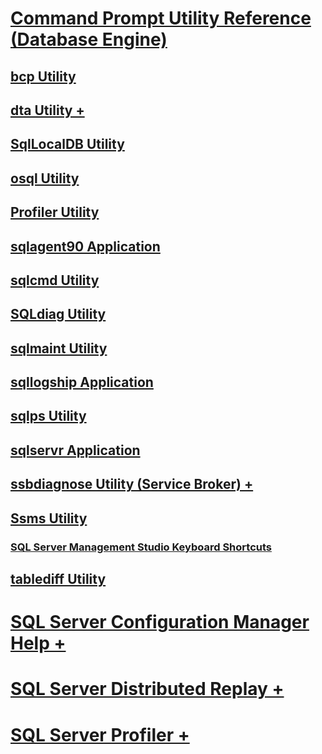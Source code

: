 # [Command Prompt Utility Reference (Database Engine)](command-prompt-utility-reference-database-engine.md)
## [bcp Utility](bcp-utility.md)
## [dta Utility +](dta/dta-utility.md)
## [SqlLocalDB Utility](sqllocaldb-utility.md)
## [osql Utility](osql-utility.md)
## [Profiler Utility](profiler-utility.md)
## [sqlagent90 Application](sqlagent90-application.md)
## [sqlcmd Utility](sqlcmd-utility.md)
## [SQLdiag Utility](sqldiag-utility.md)
## [sqlmaint Utility](sqlmaint-utility.md)
## [sqllogship Application](sqllogship-application.md)
## [sqlps Utility](sqlps-utility.md)
## [sqlservr Application](sqlservr-application.md)
## [ssbdiagnose Utility (Service Broker) +](ssbdiagnose/ssbdiagnose-utility-service-broker.md)
## [Ssms Utility](../ssms/ssms-utility.md)
### [SQL Server Management Studio Keyboard Shortcuts](../ssms/sql-server-management-studio-keyboard-shortcuts.md)
## [tablediff Utility](tablediff-utility.md)
# [SQL Server Configuration Manager Help +](configuration-manager/sql-server-configuration-manager-help.md)
# [SQL Server Distributed Replay +](distributed-replay/sql-server-distributed-replay.md)
# [SQL Server Profiler +](sql-server-profiler/sql-server-profiler.md)

